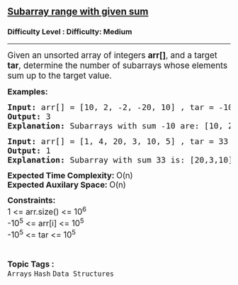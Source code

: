 <h2><a href="https://www.geeksforgeeks.org/problems/subarray-range-with-given-sum0128/1?timeMachineDate=2024-10-15">Subarray range with given sum</a></h2><h3>Difficulty Level : Difficulty: Medium</h3><hr><div class="problems_problem_content__Xm_eO" bis_skin_checked="1"><p><span style="font-size: 14pt;">Given an unsorted array of integers <strong>arr[]</strong>, and a target<strong> tar</strong>, determine the number of subarrays whose elements sum up to the target value.</span></p>
<p><span style="font-size: 18px;"><strong>Examples:<br></strong></span></p>
<pre><span style="font-size: 18px;"><strong>Input: </strong>arr[] = [10, 2, -2, -20, 10] , tar = -10
<strong>Output: </strong>3<strong>
Explanation: </strong>Subarrays with sum -10 are: [10, 2, -2, -20], [2, -2, -20, 10] and [-20, 10].</span>
</pre>
<pre><span style="font-size: 18px;"><strong>Input: </strong>arr[] = [1, 4, 20, 3, 10, 5] , tar = 33
<strong>Output: </strong>1<strong>
Explanation: </strong>Subarray with sum 33 is: [20,3,10].</span></pre>
<p><span style="font-size: 18px;"><strong>Expected Time Complexity: </strong>O(n)<br><strong>Expected Auxilary Space:&nbsp;</strong>O(n)</span></p>
<p><span style="font-size: 18px;"><strong>Constraints:</strong><br>1 &lt;= arr.size() &lt;= 10<sup>6</sup><br>-10<sup>5</sup> &lt;= arr[i] &lt;= 10<sup>5</sup><br>-10<sup>5</sup> &lt;= tar &lt;= 10<sup>5</sup></span></p></div><br><p><span style=font-size:18px><strong>Topic Tags : </strong><br><code>Arrays</code>&nbsp;<code>Hash</code>&nbsp;<code>Data Structures</code>&nbsp;